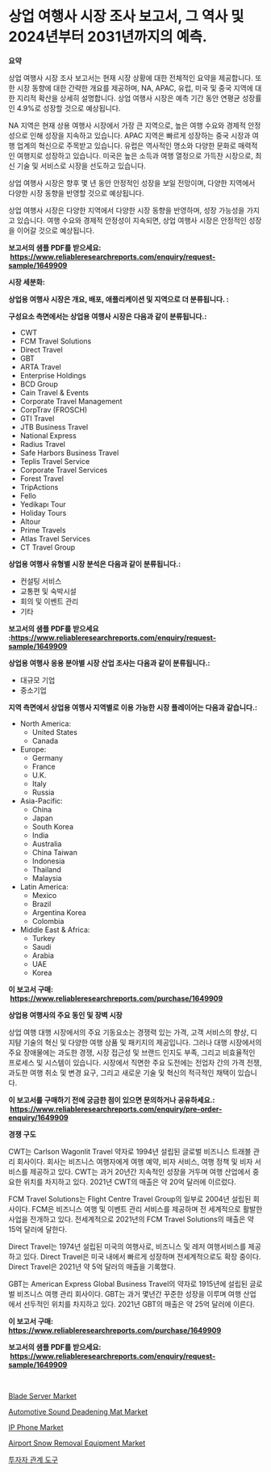 <p><h1>상업 여행사 시장 조사 보고서, 그 역사 및 2024년부터 2031년까지의 예측.</h1></p><p><strong>요약</strong></p>
<p><p>상업 여행사 시장 조사 보고서는 현재 시장 상황에 대한 전체적인 요약을 제공합니다. 또한 시장 동향에 대한 간략한 개요를 제공하며, NA, APAC, 유럽, 미국 및 중국 지역에 대한 지리적 확산을 상세히 설명합니다. 상업 여행사 시장은 예측 기간 동안 연평균 성장률인 4.9%로 성장할 것으로 예상됩니다.</p><p>NA 지역은 현재 상용 여행사 시장에서 가장 큰 지역으로, 높은 여행 수요와 경제적 안정성으로 인해 성장을 지속하고 있습니다. APAC 지역은 빠르게 성장하는 중국 시장과 여행 업계의 혁신으로 주목받고 있습니다. 유럽은 역사적인 명소와 다양한 문화로 매력적인 여행지로 성장하고 있습니다. 미국은 높은 소득과 여행 열정으로 가득찬 시장으로, 최신 기술 및 서비스로 시장을 선도하고 있습니다.</p><p>상업 여행사 시장은 향후 몇 년 동안 안정적인 성장을 보일 전망이며, 다양한 지역에서 다양한 시장 동향을 반영할 것으로 예상됩니다.</p><p>상업 여행사 시장은 다양한 지역에서 다양한 시장 동향을 반영하며, 성장 가능성을 가지고 있습니다. 여행 수요와 경제적 안정성이 지속되면, 상업 여행사 시장은 안정적인 성장을 이어갈 것으로 예상됩니다.</p></p>
<p><strong>보고서의 샘플 PDF를 받으세요: &nbsp;<a href="https://www.reliableresearchreports.com/enquiry/request-sample/1649909">https://www.reliableresearchreports.com/enquiry/request-sample/1649909</a></strong></p>
<p><strong>시장 세분화:</strong></p>
<p><strong> 상업용 여행사 시장은 개요, 배포, 애플리케이션 및 지역으로 더 분류됩니다. :</strong></p>
<p><strong>구성요소 측면에서는 상업용 여행사 시장은 다음과 같이 분류됩니다.:</strong></p>
<p><ul><li>CWT</li><li>FCM Travel Solutions</li><li>Direct Travel</li><li>GBT</li><li>ARTA Travel</li><li>Enterprise Holdings</li><li>BCD Group</li><li>Cain Travel & Events</li><li>Corporate Travel Management</li><li>CorpTrav (FROSCH)</li><li>GTI Travel</li><li>JTB Business Travel</li><li>National Express</li><li>Radius Travel</li><li>Safe Harbors Business Travel</li><li>Teplis Travel Service</li><li>Corporate Travel Services</li><li>Forest Travel</li><li>TripActions</li><li>Fello</li><li>Yedikapı Tour</li><li>Holiday Tours</li><li>Altour</li><li>Prime Travels</li><li>Atlas Travel Services</li><li>CT Travel Group</li></ul></p>
<p><strong> 상업용 여행사 유형별 시장 분석은 다음과 같이 분류됩니다.:</strong></p>
<p><ul><li>컨설팅 서비스</li><li>교통편 및 숙박시설</li><li>회의 및 이벤트 관리</li><li>기타</li></ul></p>
<p><strong>보고서의 샘플 PDF를 받으세요 :<a href="https://www.reliableresearchreports.com/enquiry/request-sample/1649909">https://www.reliableresearchreports.com/enquiry/request-sample/1649909</a></strong></p>
<p><strong> 상업용 여행사 응용 분야별 시장 산업 조사는 다음과 같이 분류됩니다.:</strong></p>
<p><ul><li>대규모 기업</li><li>중소기업</li></ul></p>
<p><strong>지역 측면에서 상업용 여행사 지역별로 이용 가능한 시장 플레이어는 다음과 같습니다.:</strong></p>
<p><ul>
    <li>
        North America:
        <ul>
            <li>United States</li>
            <li>Canada</li>
        </ul>
    </li>
    <li>
        Europe:
        <ul>
            <li>Germany</li>
            <li>France</li>
            <li>U.K.</li>
            <li>Italy</li>
            <li>Russia</li>
        </ul>
    </li>
    <li>
        Asia-Pacific:
        <ul>
            <li>China</li>
            <li>Japan</li>
            <li>South Korea</li>
            <li>India</li>
            <li>Australia</li>
            <li>China Taiwan</li>
            <li>Indonesia</li>
            <li>Thailand</li>
            <li>Malaysia</li>
        </ul>
    </li>
    <li>
        Latin America:
        <ul>
            <li>Mexico</li>
            <li>Brazil</li>
            <li>Argentina Korea</li>
            <li>Colombia</li>
        </ul>
    </li>
    <li>
        Middle East & Africa:
        <ul>
            <li>Turkey</li>
            <li>Saudi</li>
            <li>Arabia</li>
            <li>UAE</li>
            <li>Korea</li>
        </ul>
    </li>
    </ul></p>
<p><strong>이 보고서 구매: &nbsp;<a href="https://www.reliableresearchreports.com/purchase/1649909">https://www.reliableresearchreports.com/purchase/1649909</a></strong></p>
<p><strong>상업용 여행사의 주요 동인 및 장벽 시장</strong></p>
<p><p>상업 여행 대행 시장에서의 주요 기동요소는 경쟁력 있는 가격, 고객 서비스의 향상, 디지턈 기술의 혁신 및 다양한 여행 상품 및 패키지의 제공입니다. 그러나 대행 시장에서의 주요 장애물에는 과도한 경쟁, 시장 접근성 및 브랜드 인지도 부족, 그리고 비효율적인 프로세스 및 시스템이 있습니다. 시장에서 직면한 주요 도전에는 전업자 간의 가격 전쟁, 과도한 여행 취소 및 변경 요구, 그리고 새로운 기술 및 혁신의 적극적인 채택이 있습니다.</p></p>
<p><strong>이 보고서를 구매하기 전에 궁금한 점이 있으면 문의하거나 공유하세요.: &nbsp;<a href="https://www.reliableresearchreports.com/enquiry/pre-order-enquiry/1649909">https://www.reliableresearchreports.com/enquiry/pre-order-enquiry/1649909</a></strong></p>
<p><strong>경쟁 구도</strong></p>
<p><p>CWT는 Carlson Wagonlit Travel 약자로 1994년 설립된 글로벌 비즈니스 트래블 관리 회사이다. 회사는 비즈니스 여행자에게 여행 예약, 비자 서비스, 여행 정책 및 비자 서비스를 제공하고 있다. CWT는 과거 20년간 지속적인 성장을 거두며 여행 산업에서 중요한 위치를 차지하고 있다. 2021년 CWT의 매출은 약 20억 달러에 이르렀다.</p><p>FCM Travel Solutions는 Flight Centre Travel Group의 일부로 2004년 설립된 회사이다. FCM은 비즈니스 여행 및 이벤트 관리 서비스를 제공하며 전 세계적으로 활발한 사업을 전개하고 있다. 전세계적으로 2021년의 FCM Travel Solutions의 매출은 약 15억 달러에 달한다.</p><p>Direct Travel는 1974년 설립된 미국의 여행사로, 비즈니스 및 레저 여행서비스를 제공하고 있다. Direct Travel은 미국 내에서 빠르게 성장하며 전세계적으로도 확장 중이다. Direct Travel은 2021년 약 5억 달러의 매출을 기록했다.</p><p>GBT는 American Express Global Business Travel의 약자로 1915년에 설립된 글로벌 비즈니스 여행 관리 회사이다. GBT는 과거 몇년간 꾸준한 성장을 이루며 여행 산업에서 선두적인 위치를 차지하고 있다. 2021년 GBT의 매출은 약 25억 달러에 이른다.</p></p>
<p><strong>이 보고서 구매: &nbsp; <a href="https://www.reliableresearchreports.com/purchase/1649909">https://www.reliableresearchreports.com/purchase/1649909</a></strong></p>
<p><strong>보고서의 샘플 PDF를 받으세요: &nbsp;<a href="https://www.reliableresearchreports.com/enquiry/request-sample/1649909">https://www.reliableresearchreports.com/enquiry/request-sample/1649909</a></strong><strong></strong></p>
<p>&nbsp;</p>
<p><p><a href="https://github.com/jaidynmorantestelletmjzya/Market-Research-Report-List-2/blob/main/blade-server-market.md">Blade Server Market</a></p><p><a href="https://issuu.com/reportprime-2/docs/automotive-sound-deadening-mat-market-size-2030.pp">Automotive Sound Deadening Mat Market</a></p><p><a href="https://github.com/juniordelafrance/Market-Research-Report-List-2/blob/main/ip-phone-market.md">IP Phone Market</a></p><p><a href="https://view.publitas.com/reportprime-1/airport-snow-removal-equipment-market-size-growth-outlook-from-2024-to-2031-projecting-at-markets-trends-analysis-by-application-regional-outlook-and-revenue/">Airport Snow Removal Equipment Market</a></p><p><a href="https://github.com/nuekbpymrrz5/Market-Research-Report-List-1/blob/main/86576719835.md">투자자 관계 도구</a></p></p>